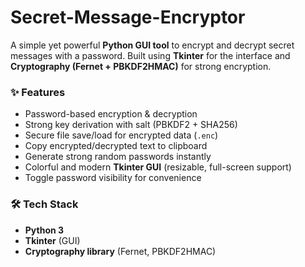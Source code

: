 # Secret-Message-Encryptor

A simple yet powerful **Python GUI tool** to encrypt and decrypt secret messages with a password.
Built using **Tkinter** for the interface and **Cryptography (Fernet + PBKDF2HMAC)** for strong encryption.

### ✨ Features

* Password-based encryption & decryption
* Strong key derivation with salt (PBKDF2 + SHA256)
* Secure file save/load for encrypted data (`.enc`)
* Copy encrypted/decrypted text to clipboard
* Generate strong random passwords instantly
* Colorful and modern **Tkinter GUI** (resizable, full-screen support)
* Toggle password visibility for convenience

### 🛠️ Tech Stack

* **Python 3**
* **Tkinter** (GUI)
* **Cryptography library** (Fernet, PBKDF2HMAC)


